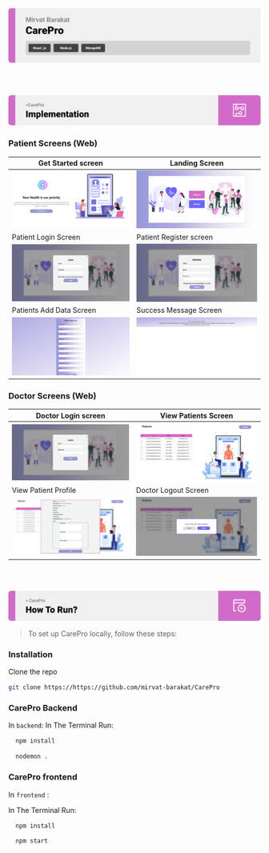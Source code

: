 <img src="./readme/Titles/title1.svg"/>

<br><br>

<!-- Implementation -->
<img src="./readme/Titles/title4.svg"/>

### Patient Screens (Web)

| Get Started screen                                       | Landing Screen                                         |
| -------------------------------------------------------- | ------------------------------------------------------ |
| ![Landing](./readme/Implementation/Getstarted.jpg)       | ![fsdaf](./readme/Implementation/LandingPage.jpg)      |
| Patient Login Screen                                     | Patient Register screen                                |
| ![Landing](./readme/Implementation/Patientslogin.jpg)    | ![fsdaf](./readme/Implementation/Patientsregister.jpg) |
| Patients Add Data Screen                                 | Success Message Screen                           |
| ![Landing](./readme/Implementation/Patientsdataform.jpg) | ![fsdaf](./readme/Implementation/Formsuccess.jpg)      |

### Doctor Screens (Web)

| Doctor Login screen                                        | View Patients Screen                                       |
| ---------------------------------------------------------- | ---------------------------------------------------------- |
| ![Landing](./readme/Implementation/Doctorslogin.jpg)       | ![fsdaf](./readme/Implementation/Doctor'sviewpatients.jpg) |
| View Patient Profile                                       | Doctor Logout Screen                                       |
| ![Landing](./readme/Implementation/viewpatientprofile.jpg) | ![fsdaf](./readme/Implementation/Logoutdoctors.jpg)        |

<br><br>

<!-- How to run -->
<img src="./readme/Titles/title6.svg"/>

> To set up CarePro locally, follow these steps:

### Installation

Clone the repo

```sh
git clone https://https://github.com/mirvat-barakat/CarePro
```

### CarePro Backend

In `backend`:
In The Terminal Run:

```sh
  npm install
```

```sh
  nodemon .
```

### CarePro frontend

In `frontend` :

In The Terminal Run:

```sh
  npm install
```

```sh
  npm start
```

<br>
